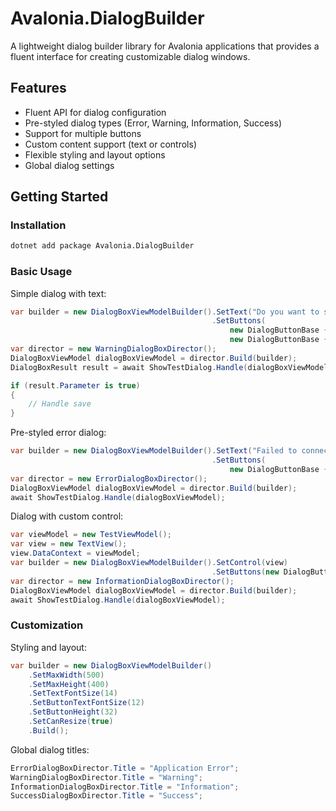 # Avalonia.DialogBuilder

A lightweight dialog builder library for Avalonia applications that provides a fluent interface for creating customizable dialog windows.

## Features
- Fluent API for dialog configuration
- Pre-styled dialog types (Error, Warning, Information, Success)
- Support for multiple buttons
- Custom content support (text or controls)
- Flexible styling and layout options
- Global dialog settings

## Getting Started

### Installation
```bash
dotnet add package Avalonia.DialogBuilder
```

### Basic Usage

Simple dialog with text:
```csharp
var builder = new DialogBoxViewModelBuilder().SetText("Do you want to save changes?")
                                             .SetButtons(
                                                 new DialogButtonBase { Text = "Save", CommandParameter = true },
                                                 new DialogButtonBase { Text = "Cancel", CommandParameter = false });
var director = new WarningDialogBoxDirector();
DialogBoxViewModel dialogBoxViewModel = director.Build(builder);
DialogBoxResult result = await ShowTestDialog.Handle(dialogBoxViewModel);

if (result.Parameter is true)
{
    // Handle save
}
```

Pre-styled error dialog:
```csharp
var builder = new DialogBoxViewModelBuilder().SetText("Failed to connect to the server.")
                                             .SetButtons(
                                                 new DialogButtonBase { Text = "OK" });
var director = new ErrorDialogBoxDirector();
DialogBoxViewModel dialogBoxViewModel = director.Build(builder);
await ShowTestDialog.Handle(dialogBoxViewModel);
```

Dialog with custom control:
```csharp
var viewModel = new TestViewModel();
var view = new TextView();
view.DataContext = viewModel;
var builder = new DialogBoxViewModelBuilder().SetControl(view)
                                             .SetButtons(new DialogButtonBase { Text = "Close" });
var director = new InformationDialogBoxDirector();
DialogBoxViewModel dialogBoxViewModel = director.Build(builder);
await ShowTestDialog.Handle(dialogBoxViewModel);
```

### Customization

Styling and layout:
```csharp
var builder = new DialogBoxViewModelBuilder()
    .SetMaxWidth(500)
    .SetMaxHeight(400)
    .SetTextFontSize(14)
    .SetButtonTextFontSize(12)
    .SetButtonHeight(32)
    .SetCanResize(true)
    .Build();
```

Global dialog titles:
```csharp
ErrorDialogBoxDirector.Title = "Application Error";
WarningDialogBoxDirector.Title = "Warning";
InformationDialogBoxDirector.Title = "Information";
SuccessDialogBoxDirector.Title = "Success";
```
